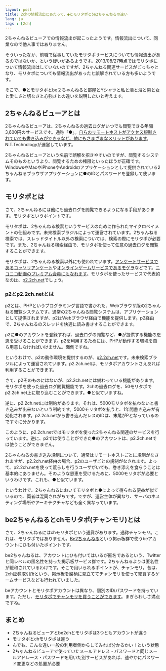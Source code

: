 ```yaml
---
layout: post
title: 2chの情報流出にあたって、●とモリタポとbe2ちゃんねるの違い
lang: ja
tags : [2ch]
---
```

2ちゃんねるビューアでの情報流出が起こったようです。情報流出について、同業なので他人事ではありません。

そういったなか、前職で従事していたモリタポサービスについても情報流出があるのではないか、という疑いがあるようです。2013/08/27時点ではモリタポについて情報流出はしていないのですが、2ちゃんねる関連サービスがごっちゃとなり、モリタポについても情報流出があったと誤解されている方も多いようです。

そこで、●とモリタポとbe２ちゃんねると部屋とYシャツと私と酒と泪と男と女と愛しさと切なさと心強さとの違いを説明したいと考えます。

## 2ちゃんねるビューアとは

2ちゃんねるビューアは、2ちゃんねるの過去ログがいつでも閲覧できる年間3,600円のサービスです。通称「●」。<a href="http://ja.wikipedia.org/wiki/2%E3%81%A1%E3%82%83%E3%82%93%E3%81%AD%E3%82%8B%E3%83%93%E3%83%A5%E3%83%BC%E3%82%A2">自らのリモートホストがアクセス規制されていても書き込みができるなど、他にもさまざまなメリットがあります</a>。N.T.Technologyが運営しています。

2ちゃんねるビューアという名前で誤解を招きやすいのですが、閲覧するシステムそのものというより、閲覧するための権限といったほうが正確です。WindowsやMacやiPhoneやAndroidのアプリケーションとして提供されている2ちゃんねるブラウザアプリケーションに●のIDとパスワードを登録して使います。

## モリタポとは

さて、2ちゃんねるには他にも過去ログを閲覧できるようになる手段があります。モリタポというポイントです。

モリタポは、2ちゃんねる検索というサービスのために作られたマイクロペイメントの仕組みです。未来検索ブラジルによって運営されています。2ちゃんねる検索では、スレッドタイトル以外の検索については、検索の際にモリタポが必要です。また、2ちゃんねる検索経由で、モリタポを使って任意の過去ログを閲覧することができます。

モリタポは、2ちゃんねる検索以外にも使われています。<a href="http://find.2ch.net/enq/">アンケートサービスであるコッソリアンケート</a>や<a href="http://mogera.jp">オンラインゲームサービスであるモゲラ</a>などです。<a href="http://moritapo.jp/nicopre/">ニコニコ動画のプレミアム会員にもなれます</a>。モリタポを使ったサービスで代表的なのは、<a href="http://p2.2ch.net/">p2.2ch.net</a>でしょう。

### p2とp2.2ch.netとは

p2とは、PHPというプログラミング言語で書かれた、Webブラウザ版の2ちゃんねる閲覧システムです。通常の2ちゃんねる閲覧システムは、アプリケーションとして提供されますが、p2はWebブラウザ経由で機能を提供します。p2経由で、2ちゃんねるのスレッドを快適に読み書きすることができます。

p2に●のアカウントを登録すれば、過去ログの閲覧など、●が提供する機能の恩恵を受けることができます。p2を利用するためには、PHPが動作する環境を自ら用意しなければいけません。面倒ですね。

というわけで、p2の動作環境を提供するのが、<a href="http://p2.2ch.net/">p2.2ch.net</a>です。未来検索ブラジルによって運営されています。p2.2ch.netは、モリタポアカウントさえあれば利用することができます。

さて、p2そのものにはないが、p2.2ch.netには備わっている機能があります。モリタポを使った過去ログ閲覧機能です。2chの過去ログを、50モリタポでp2.2ch.net上に取り込むことができます。●と似ていますね。

逆に、p2.2ch.netには制約があります。それは、5000モリタポを払わないと書き込みが出来ないという制約です。5000モリタポを払うと、1年間書き込みが有効化されます。p2.2ch.netから書き込んだレスのIDは、末尾がPとなっているのですぐに分かります。

このように、p2.2ch.netではモリタポを使った2ちゃんねる関連のサービスを行っています。逆に、p2では使うことができた●のアカウントは、p2.2ch.netでは使うことができません。

2ちゃんねるの書き込み規制について、通常はリモートホストごとに規制がなされますが、p2.2ch.net経由の場合、p2のユーザごとの規制がなされます。よって、p2.2ch.netを使って荒らしを行うユーザがいても、巻き添えを食らうことは基本的にありません。そのような恩恵を受けるために、5000モリタポが必要というわけです。これも、●と似ています。

というわけで、2ちゃんねるにおいてモリタポと●によって得られる便益が似ているので、両者は混同されがちです。ですが、運営主体が異なり、サーバのホスティング場所やアーキテクチャなども全く異なっています。

## be2ちゃんねるとchモリタポ(チャンモリ)とは

さて、2ちゃんねるにはchモリタポという通貨があります。通称チャンモリ。これは、モリタポではありません。<a href="http://be.2ch.net/">Be2ちゃんねる</a>という掲示板群で使うbeアカウントにひも付いたポイントです。

be2ちゃんねるは、アカウントにひも付いてはいるが匿名であるという、Twitterと同レベルの匿名性を持った掲示板サービス群です。2ちゃんねるよりは匿名性が緩和されているわけです。そこで用いられるポイントが、チャンモリ。昔は、2ch証券取引所という、掲示板を銘柄に見立ててチャンモリを使って売買するゲームサービスなども行われていました。

beアカウントとモリタポアカウントは異なり、個別のID/パスワードを持っています。ただし、<a href="http://be.2ch.net/test/moritapo.html">モリタポでチャンモリを買うことができます</a>。まぎらわしさ満点ですね。

## まとめ

- 2ちゃんねるビューアとbe2chとモリタポは3つともアカウントが違う
- モリタポとchモリタポは違う
- んでも、こんな違い一般の利用者側からしてみれば分かるかい！という状態
- 2ちゃんねるビューアで使っていたメールアドレス・パスワードと同じメールアドレース・パスワードを用いた別サービスがあれば、速やかにパスワード変更などの処置が必要
